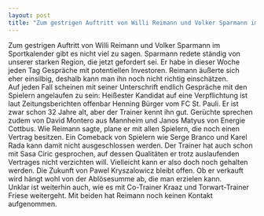 ```yaml
---
layout: post
title: "Zum gestrigen Auftritt von Willi Reimann und Volker Sparmann im Sportkalender gibt es nicht viel zu sagen."
---
```


Zum gestrigen Auftritt von Willi Reimann und Volker Sparmann im Sportkalender gibt es nicht viel zu sagen. Sparmann redete ständig von unserer starken Region, die jetzt gefordert sei. Er habe in dieser Woche jeden Tag Gespräche mit potentiellen Investoren. Reimann äußerte sich eher einsilbig, deshalb kann man ihn noch nicht richtig einschätzen.  
Auf jeden Fall scheinen mit seiner Unterschrift endlich Gespräche mit den Spielern angelaufen zu sein: Heißester Kandidat auf eine Verpflichtung ist laut Zeitungsberichten offenbar Henning Bürger vom FC St. Pauli. Er ist zwar schon 32 Jahre alt, aber der Trainer kennt ihn gut. Gerüchte sprechen zudem von David Montero aus Mannheim und Janos Matyus von Energie Cottbus. Wie Reimann sagte, plane er mit allen Spielern, die noch einen Vertrag besitzen. Ein Comeback von Spielern wie Serge Branco und Karel Rada kann damit nicht ausgeschlossen werden. Der Trainer hat auch schon mit Sasa Ciric gesprochen, auf dessen Qualitäten er trotz auslaufenden Vertrages nicht verzichten will. Vielleicht kann er also doch noch gehalten werden. Die Zukunft von Pawel Kryszalowicz bleibt offen. Ob er verkauft wird hängt wohl von der Ablösesumme ab, die man erzielen kann.  
Unklar ist weiterhin auch, wie es mit Co-Trainer Kraaz und Torwart-Trainer Friese weitergeht. Mit beiden hat Reimann noch keinen Kontakt aufgenommen.

